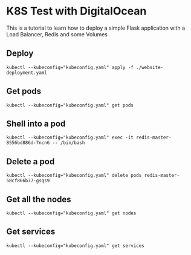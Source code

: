 # K8S Test with DigitalOcean

This is a tutorial to learn how to deploy a simple Flask application with a Load Balancer, Redis and some Volumes

## Deploy

    kubectl --kubeconfig="kubeconfig.yaml" apply -f ./website-deployment.yaml

## Get pods

    kubectl --kubeconfig="kubeconfig.yaml" get pods

## Shell into a pod

    kubectl --kubeconfig="kubeconfig.yaml" exec -it redis-master-8556bd886d-7ncn6 -- /bin/bash

## Delete a pod

    kubectl --kubeconfig="kubeconfig.yaml" delete pods redis-master-58cf866b77-gsqs9

## Get all the nodes

    kubectl --kubeconfig="kubeconfig.yaml" get nodes

## Get services

    kubectl --kubeconfig="kubeconfig.yaml" get services
